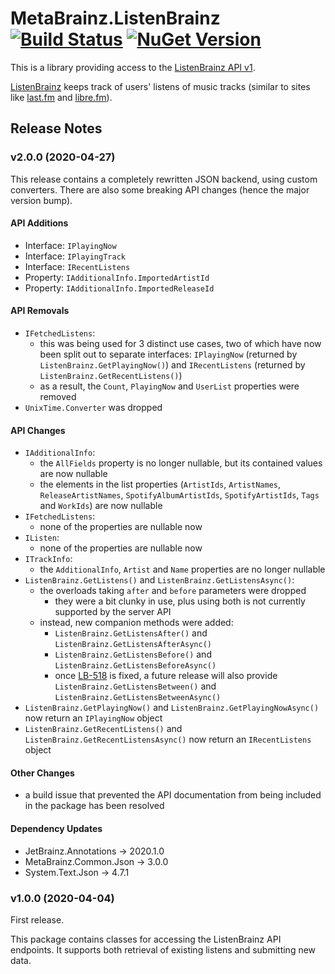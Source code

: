 # MetaBrainz.ListenBrainz [![Build Status](https://img.shields.io/appveyor/build/zastai/metabrainz-listenbrainz)](https://ci.appveyor.com/project/Zastai/metabrainz-listenbrainz) [![NuGet Version](https://img.shields.io/nuget/v/MetaBrainz.ListenBrainz)](https://www.nuget.org/packages/MetaBrainz.ListenBrainz)

This is a library providing access to the [ListenBrainz API v1](https://listenbrainz.readthedocs.io/en/latest/dev/api.html).

[ListenBrainz](https://listenbrainz.org/) keeps track of users' listens of music tracks (similar to sites like
[last.fm](https://www.last.fm) and [libre.fm](https://libre.fm)).

## Release Notes

### v2.0.0 (2020-04-27)

This release contains a completely rewritten JSON backend, using custom converters.
There are also some breaking API changes (hence the major version bump).

#### API Additions

- Interface: `IPlayingNow`
- Interface: `IPlayingTrack`
- Interface: `IRecentListens`
- Property: `IAdditionalInfo.ImportedArtistId`
- Property: `IAdditionalInfo.ImportedReleaseId`

#### API Removals

- `IFetchedListens`:
  - this was being used for 3 distinct use cases, two of which have now been split out to separate interfaces: `IPlayingNow`
    (returned by `ListenBrainz.GetPlayingNow()`) and `IRecentListens` (returned by `ListenBrainz.GetRecentListens()`)
  - as a result, the `Count`, `PlayingNow` and `UserList` properties were removed
- `UnixTime.Converter` was dropped

#### API Changes

- `IAdditionalInfo`:
  - the `AllFields` property is no longer nullable, but its contained values are now nullable
  - the elements in the list properties (`ArtistIds`, `ArtistNames`, `ReleaseArtistNames`, `SpotifyAlbumArtistIds`, `SpotifyArtistIds`, `Tags` and `WorkIds`) are now nullable
- `IFetchedListens`:
  - none of the properties are nullable now
- `IListen`:
  - none of the properties are nullable now
- `ITrackInfo`:
  - the `AdditionalInfo`, `Artist` and `Name` properties are no longer nullable
- `ListenBrainz.GetListens()` and `ListenBrainz.GetListensAsync()`:
  - the overloads taking `after` and `before` parameters were dropped
    - they were a bit clunky in use, plus using both is not currently supported by the server API
  - instead, new companion methods were added:
    - `ListenBrainz.GetListensAfter()` and `ListenBrainz.GetListensAfterAsync()`
    - `ListenBrainz.GetListensBefore()` and `ListenBrainz.GetListensBeforeAsync()`
    - once [LB-518](https://tickets.metabrainz.org/browse/LB-518) is fixed, a future release will also provide
      `ListenBrainz.GetListensBetween()` and `ListenBrainz.GetListensBetweenAsync()`
- `ListenBrainz.GetPlayingNow()` and `ListenBrainz.GetPlayingNowAsync()` now return an `IPlayingNow` object
- `ListenBrainz.GetRecentListens()` and `ListenBrainz.GetRecentListensAsync()` now return an `IRecentListens` object

#### Other Changes

- a build issue that prevented the API documentation from being included in the package has been resolved

#### Dependency Updates

- JetBrainz.Annotations → 2020.1.0
- MetaBrainz.Common.Json → 3.0.0
- System.Text.Json → 4.7.1


### v1.0.0 (2020-04-04)

First release.

This package contains classes for accessing the ListenBrainz API endpoints.
It supports both retrieval of existing listens and submitting new data.
